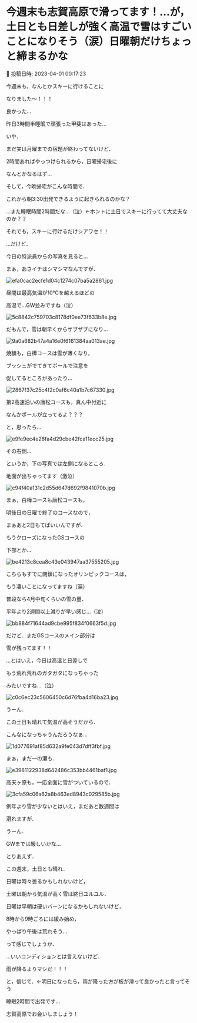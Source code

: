 # 今週末も志賀高原で滑ってます！…が，土日とも日差しが強く高温で雪はすごいことになりそう（涙）日曜朝だけちょっと締まるかな

📅 投稿日時: 2023-04-01 00:17:23

今週末も，なんとかスキーに行けることに


なりました～！！！


良かった…


昨日3時間半睡眠で頑張った甲斐はあった…





いや．


まだ実は月曜までの宿題が終わってないけど．


2時間あればやっつけられるから，日曜帰宅後に


なんとかなるはず…





そして，今晩帰宅がこんな時間で．


これから朝3:30出発できるように起きられるのかな？


…また睡眠時間2時間だな…（泣）←ホントに土日でスキーに行ってて大丈夫なのか？？





それでも，スキーに行けるだけシアワセ！！





…だけど．


今日の特派員からの写真を見ると…


まぁ，あさイチはシマシマなんですが．




![efa0cac2ecfe1d04c1274c07ba5a2861.jpg](images/efa0cac2ecfe1d04c1274c07ba5a2861.jpg)







昼間は最高気温が10℃を越えるほどの


高温で…GW並みですね（泣）




![5c8842c759703c8178df0ee73f633b8e.jpg](images/5c8842c759703c8178df0ee73f633b8e.jpg)







だもんで，雪は朝早くからザブザブになり…




![9a0a682b47a4a16e0f6161384aa013ae.jpg](images/9a0a682b47a4a16e0f6161384aa013ae.jpg)







焼額も，白樺コースは雪が薄くなり，


ブッシュがでてきてポールで注意を


促してるところがあったり…




![2867f37c25c4f2c0af6c40a1b7c67330.jpg](images/2867f37c25c4f2c0af6c40a1b7c67330.jpg)







第2高速沿いの唐松コースも，真ん中付近に


なんかポールが立ってるよ？？？


と，思ったら…




![e9fe9ec4e26fa4d29cbe42fca11ecc25.jpg](images/e9fe9ec4e26fa4d29cbe42fca11ecc25.jpg)







その右側…


というか，下の写真では左側になるところ．


地面が出ちゃってます（激泣）




![c94f40a131c2d55d647d692f9841070b.jpg](images/c94f40a131c2d55d647d692f9841070b.jpg)







まぁ，白樺コースも唐松コースも，


明後日の日曜で終了のコースなので，


まぁあと2日もてばいいんですが．


もうクローズになったGSコースの


下部とか…




![be4213c8cea8c43e043947aa37555205.jpg](images/be4213c8cea8c43e043947aa37555205.jpg)







こちらもすでに閉鎖になったオリンピックコースは，


もう凄いことになってますね（涙）


普段なら4月中旬くらいの雪の量．


平年より2週間以上減りが早い感じ…（泣）




![bb884f71644ad9cbe995f834f0663f5d.jpg](images/bb884f71644ad9cbe995f834f0663f5d.jpg)







だけど．まだGSコースのメイン部分は


雪が残ってます！！


…とはいえ，今日は高温と日差しで


もう荒れ荒れのガタガタになっちゃった


みたいですね…（泣）




![c0c6ec23c5606450c6d76fba4d16ba23.jpg](images/c0c6ec23c5606450c6d76fba4d16ba23.jpg)







うーん．


この土日も晴れて気温が高そうだから．


こんなになっちゃうんだろうなぁ…




![1d077691af85d632a9fe043d7dff3fbf.jpg](images/1d077691af85d632a9fe043d7dff3fbf.jpg)







まぁ，まだ一の瀬も．




![e3981122938d642486c353bb4461baf1.jpg](images/e3981122938d642486c353bb4461baf1.jpg)




高天ヶ原も，一応全面に雪がついているので．




![3cfa59c06a62a8b463ed8943c029585b.jpg](images/3cfa59c06a62a8b463ed8943c029585b.jpg)




例年より雪が少ないとはいえ，まだあと数週間は


滑れますが．


うーん．


GWまでは厳しいかな…





とりあえず．


この週末，土日とも晴れ．


日曜は時々曇るかもしれないけど，


土曜は朝から気温が高く雪は終日ユルユル．


日曜は早朝は硬いバーンになるかもしれないけど，


8時から9時ごろには緩み始め，


やっぱり午後は荒れそう…


って感じでしょうか．





…いいコンディションとは言えないけど．


雨が降るよりマシだ！！！


と，信じて．←明日になったら，雨が降った方が板が滑って良かったと言ってそう


睡眠2時間で出発です…





志賀高原でお会いしましょう！
